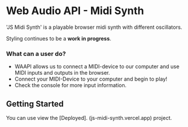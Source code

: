 # Web Audio API - Midi Synth

'JS Midi Synth' is a playable browser midi synth with different oscillators.

Styling continues to be a **work in progress**.

### What can a user do?

-   WAAPI allows us to connect a MIDI-device to our computer and use MIDI inputs and outputs in the browser.
-   Connect your MIDI-Device to your computer and begin to play!
-   Check the console for more input information.

## Getting Started

You can use view the [Deployed]. (js-midi-synth.vercel.app) project.
